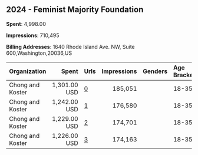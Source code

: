 ## 2024 - Feminist Majority Foundation 
**Spent**: 4,998.00

**Impressions**: 710,495

**Billing Addresses**: 1640 Rhode Island Ave. NW, Suite 600,Washington,20036,US

|Organization|Spent|Urls|Impressions|Genders|Age Brackets|Country Codes|
|:---|---:|:---|---:|:---|:---|:---|
|Chong and Koster|1,301.00 USD|[0](https://www.snap.com/political-ads/asset/df7a0eb8eab2fe6d227a925c9b9c34143a99bf5367bc966144b7ea146162298c?mediaType=png)|185,051||18-35|united states|
|Chong and Koster|1,242.00 USD|[1](https://www.snap.com/political-ads/asset/560e4c3d26023d4888f69609408acfb38ec691dbb7f74a5a5dc988ff46173b6b?mediaType=png)|176,580||18-35|united states|
|Chong and Koster|1,229.00 USD|[2](https://www.snap.com/political-ads/asset/3d51ffbc54ddd0a3e1cdf0cd22505f8dc98eb96e8c0f67d12f7986dd59c590c9?mediaType=png)|174,701||18-35|united states|
|Chong and Koster|1,226.00 USD|[3](https://www.snap.com/political-ads/asset/3d51ffbc54ddd0a3e1cdf0cd22505f8dc98eb96e8c0f67d12f7986dd59c590c9?mediaType=png)|174,163||18-35|united states|
